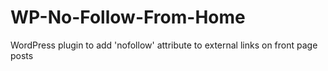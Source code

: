 # WP-No-Follow-From-Home
WordPress plugin to add 'nofollow' attribute to external links on front page posts
